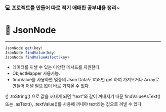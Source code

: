 ### 💻 프로젝트를 만들어 따로 적기 애매한 공부내용 정리~

# 📌 JsonNode
***

```java
JsonNode.get(key)
JsonNode.findValue(key)
JsonNode.findValueAsText(key)
```
- 데이터를 꺼낼 수 있는 다양한 메서드를 지원한다.
- ObjectMapper 사용가능.
- findValue를 사용하면 몇중의 Json Data도 여러번 get 하여 가져오거나 Array로 만들어 꺼낼 필요 없이 바로 가져올 수 있다.

☝️ .toString() 으로 값을 꺼내게 되면 "text"와 같이 꺼내지기 때문 findValueAsText() 또는 .asText(), .textValue()를 사용해 꺼내야 text라는 값으로 꺼낼 수 있다.

